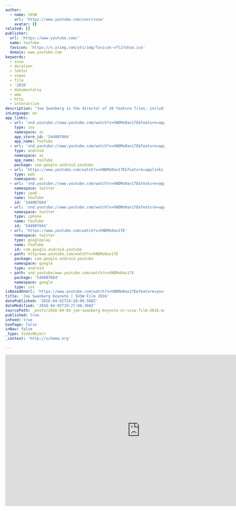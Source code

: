 ```yaml
---
author:
  - name: SXSW
    url: 'https://www.youtube.com/user/sxsw'
    avatar: {}
related: []
publisher:
  url: 'https://www.youtube.com/'
  name: YouTube
  favicon: 'https://s.ytimg.com/yts/img/favicon-vflz7uhzw.ico'
  domain: www.youtube.com
keywords:
  - sxsw
  - duration
  - lektor
  - views
  - film
  - '2016'
  - dokumentalny
  - www
  - http
  - interactive
description: "Joe Swanberg is the director of 20 feature films, including Hannah Takes The Stairs, Drinking Buddies, and Happy Christmas. As an actor, he has had leading roles in several horror successes, most notably You're Next, The Sacrament, and V/H/S."
inLanguage: en
app_links:
  - url: 'vnd.youtube://www.youtube.com/watch?v=hNDMo0ax17E&feature=applinks'
    type: ios
    namespace: ai
    app_store_id: '544007664'
    app_name: YouTube
  - url: 'vnd.youtube://www.youtube.com/watch?v=hNDMo0ax17E&feature=applinks'
    type: android
    namespace: ai
    app_name: YouTube
    package: com.google.android.youtube
  - url: 'https://www.youtube.com/watch?v=hNDMo0ax17E&feature=applinks'
    type: web
    namespace: ai
  - url: 'vnd.youtube://www.youtube.com/watch?v=hNDMo0ax17E&feature=applinks'
    namespace: twitter
    type: ipad
    name: YouTube
    id: '544007664'
  - url: 'vnd.youtube://www.youtube.com/watch?v=hNDMo0ax17E&feature=applinks'
    namespace: twitter
    type: iphone
    name: YouTube
    id: '544007664'
  - url: 'https://www.youtube.com/watch?v=hNDMo0ax17E'
    namespace: twitter
    type: googleplay
    name: YouTube
    id: com.google.android.youtube
  - path: http/www.youtube.com/watch?v=hNDMo0ax17E
    package: com.google.android.youtube
    namespace: google
    type: android
  - path: vnd.youtube/www.youtube.com/watch?v=hNDMo0ax17E
    package: '544007664'
    namespace: google
    type: ios
isBasedOnUrl: 'https://www.youtube.com/watch?v=hNDMo0ax17E&feature=youtu.be'
title: 'Joe Swanberg Keynote | SXSW Film 2016'
datePublished: '2016-04-02T19:28:08.568Z'
dateModified: '2016-04-02T19:27:08.360Z'
sourcePath: _posts/2016-04-02-joe-swanberg-keynote-or-sxsw-film-2016.md
published: true
inFeed: true
hasPage: false
inNav: false
_type: VideoObject
_context: 'http://schema.org'

---
```

<iframe src="https://cdn.embedly.com/widgets/media.html?src=https%3A%2F%2Fwww.youtube.com%2Fembed%2FhNDMo0ax17E%3Ffeature%3Doembed&amp;url=https%3A%2F%2Fwww.youtube.com%2Fwatch%3Fv%3DhNDMo0ax17E%26feature%3Dyoutu.be&amp;image=https%3A%2F%2Fi.ytimg.com%2Fvi%2FhNDMo0ax17E%2Fhqdefault.jpg&amp;key=b7d04c9b404c499eba89ee7072e1c4f7&amp;type=text%2Fhtml&amp;schema=youtube" width="854" height="480" scrolling="no" frameborder="0" allowfullscreen="allowfullscreen" style=""></iframe>